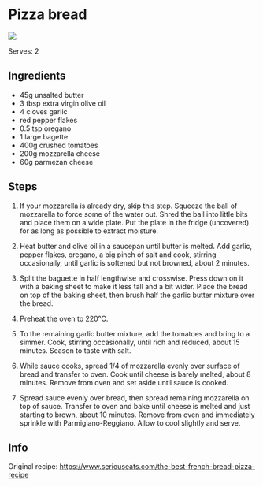 # Pizza bread
![](https://www.seriouseats.com/thmb/fQOnVZMBUwYAolRhdoxnDFuczpM=/750x0/filters:no_upscale():max_bytes(150000):strip_icc():format(webp)/the-best-french-bread-pizza-recipe-beautyshot-04-7ddc539eb19f4944a1865b4bbdef2ef8.jpg)

Serves: 2

## Ingredients
- 45g unsalted butter
- 3 tbsp extra virgin olive oil
- 4 cloves garlic
- red pepper flakes
- 0.5 tsp oregano
- 1 large bagette
- 400g crushed tomatoes
- 200g mozzarella cheese
- 60g parmezan cheese

## Steps
1. If your mozzarella is already dry, skip this step.
   Squeeze the ball of mozzarella to force some of the water out.
   Shred the ball into little bits and place them on a wide plate.
   Put the plate in the fridge (uncovered) for as long as possible to extract moisture.

1. Heat butter and olive oil in a saucepan until butter is melted. 
   Add garlic, pepper flakes, oregano, a big pinch of salt and cook, stirring occasionally, until garlic is softened but not browned, about 2 minutes. 

2. Split the baguette in half lengthwise and crosswise.
   Press down on it with a baking sheet to make it less tall and a bit wider.
   Place the bread on top of the baking sheet, then brush half the garlic butter mixture over the bread.

3. Preheat the oven to 220°C.

4. To the remaining garlic butter mixture, add the tomatoes and bring to a simmer.
   Cook, stirring occasionally, until rich and reduced, about 15 minutes. 
   Season to taste with salt.

5. While sauce cooks, spread 1/4 of mozzarella evenly over surface of bread and transfer to oven. 
   Cook until cheese is barely melted, about 8 minutes. 
   Remove from oven and set aside until sauce is cooked.

6. Spread sauce evenly over bread, then spread remaining mozzarella on top of sauce. 
   Transfer to oven and bake until cheese is melted and just starting to brown, about 10 minutes. 
   Remove from oven and immediately sprinkle with Parmigiano-Reggiano. 
   Allow to cool slightly and serve.

## Info
Original recipe: https://www.seriouseats.com/the-best-french-bread-pizza-recipe

